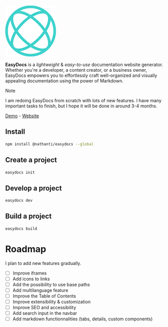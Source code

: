 ![EasyDocs](./icon.svg)

**EasyDocs** is a *lightweight* & *easy-to-use* documentation website generator. Whether you're a developer, a content creator, or a business owner, EasyDocs empowers you to effortlessly craft well-organized and visually appealing documentation using the power of Markdown.

> [!NOTE]  
> I am redoing EasyDocs from scratch with lots of new features. I have many important tasks to finish, but I hope it will be done in around 3-4 months.

[Demo](https://easydocs.onrender.com/) - [Website](https://easydocs.onrender.com/)

## Install
```bash
npm install @nathanti/easydocs --global
```

## Create a project
```bash
easydocs init
```

## Develop a project
```bash
easydocs dev
```

## Build a project
```bash
easydocs build
```

# Roadmap
I plan to add new features gradually.

- [ ] Improve iframes
- [ ] Add icons to links
- [ ] Add the possibility to use base paths
- [ ] Add multilanguage feature
- [ ] Improve the Table of Contents
- [ ] Improve extensibility & customization
- [ ] Improve SEO and accessibility
- [ ] Add search input in the navbar
- [ ] Add markdown functionnalities (tabs, details, custom components)

